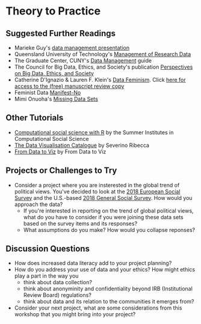 # Theory to Practice

## Suggested Further Readings

- Marieke Guy's [data management presentation](https://www.slideshare.net/MariekeGuy/bridging-the-gap-between-researchers-and-research-data-management)
- Queensland University of Technology's [Management of Research Data](http://www.mopp.qut.edu.au/D/D_02_08.jsp)
- The Graduate Center, CUNY's [Data Management](https://libguides.gc.cuny.edu/c.php?g=159618&p=1045072) guide
- The Council for Big Data, Ethics, and Society's publication [Perspectives on Big Data, Ethics, and Society](https://bdes.datasociety.net/council-output/perspectives-on-big-data-ethics-and-society/)
- Catherine D'Ignazio & Lauren F. Klein's [Data Feminism](https://data-feminism.mitpress.mit.edu/). Click [here for access to the (free) manuscript review copy](https://mitpressonpubpub.mitpress.mit.edu/data-feminism)
- Feminist Data [Manifest-No](https://www.manifestno.com) 
- Mimi Onuoha's [Missing Data Sets](https://github.com/MimiOnuoha/missing-datasets)

## Other Tutorials

- [Computational social science with R](https://compsocialscience.github.io/summer-institute/curriculum#day_2) by the Summer Institutes in Computational Social Science
- [The Data Visualisation Catalogue](https://datavizcatalogue.com/search.html) by Severino Ribecca
- [From Data to Viz](https://www.data-to-viz.com/) by From Data to Viz

## Projects or Challenges to Try

- Consider a project where you are insterested in the global trend of political views. You've decided to look at the [2018 European Social Survey](http://nesstar.ess.nsd.uib.no/webview/index.jsp?v=2&previousmode=table&regMod=corr&submode=variable&analysismode=table&study=http%3A%2F%2F129.177.90.83%3A80%2Fobj%2FfStudy%2FESS9e02.0&gs=undefined&variable=http%3A%2F%2F129.177.90.83%3A80%2Fobj%2FfVariable%2FESS9e02.0_V93&mode=documentation&top=yes) and the U.S.-based [2018 General Social Survey](https://gssdataexplorer.norc.org/variables/vfilter?utf8=%E2%9C%93&user_search_id=&state_id=&search_type=&keyword=politic&doslider=0&yrmin=1972&yrmax=2018&years=2018&subjects=&ssearch=&commit=SEARCH). How would you approach the data? 
    - If you're interested in reporting on the trend of global political views, what do you have to consider if you were joining these data sets based on the survey items and its responses? 
    - What assumptions do you make? How would you collapse reponses? 

## Discussion Questions

- How does increased data literacy add to your project planning? 
- How do you address your use of data and your ethics? How might ethics play a part in the way you
    - think about data collection?
    - think about anonyminity and confidentiality beyond IRB (Institutional Review Board) regulations?
    - think about data and its relation to the communities it emerges from?
- Consider your next project, what are some considerations from this workshop that you might bring into your project?

